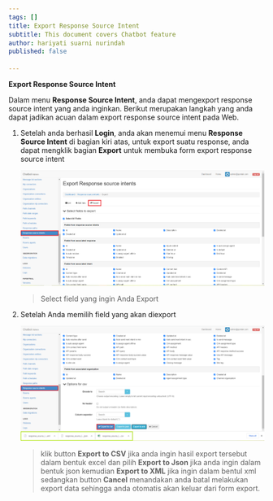 ```yaml
---
tags: []
title: Export Response Source Intent
subtitle: This document covers Chatbot feature
author: hariyati suarni nurindah
published: false

---
```

**Export Response Source Intent**

Dalam menu **Response Source Intent**, anda dapat mengexport response source intent yang anda inginkan. Berikut merupakan langkah yang anda dapat jadikan acuan dalam export response source intent pada Web.

1. Setelah anda berhasil **Login**, anda akan menemui menu **Response Source Intent** di bagian kiri atas, untuk export suatu response, anda dapat mengklik bagian **Export** untuk membuka form export response source intent

   ![](/uploads/responsesourceintents6.PNG)

   > Select field yang ingin Anda Export
2. Setelah Anda memilih field yang akan diexport

   ![](/uploads/responsesourceintents7.PNG)

   > klik button **Export to CSV** jika anda ingin hasil export tersebut dalam bentuk excel dan pilih **Export to Json** jika anda ingin dalam bentuk json kemudian **Export to XML** jika ingin dalam bentul xml sedangkan button **Cancel** menandakan anda batal melakukan export data sehingga anda otomatis akan keluar dari form export.